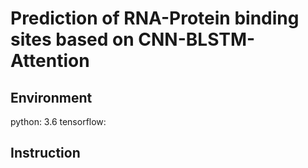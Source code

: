 # Prediction of RNA-Protein binding sites based on CNN-BLSTM-Attention
## Environment
python: 3.6
tensorflow:
## Instruction
